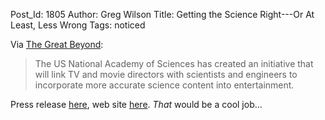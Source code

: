 Post_Id: 1805
Author: Greg Wilson
Title: Getting the Science Right---Or At Least, Less Wrong
Tags: noticed

<p>Via <a href="http://blogs.nature.com/news/thegreatbeyond/2008/11/getting_better_science_on_scre.html">The Great Beyond</a>:</p>
<blockquote><p>The US National Academy of Sciences has created an initiative that will link TV and movie directors with scientists and engineers to incorporate more accurate science content into entertainment.</p></blockquote>
<p>Press release <a href="http://www8.nationalacademies.org/onpinews/newsitem.aspx?RecordID=11192008">here</a>, web site <a href="http://www.scienceandentertainmentexchange.org/">here</a>. <em>That</em> would be a cool job...</p>
